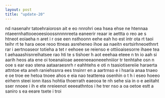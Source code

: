 ```yaml
---
layout: post
title: "update-20"
---
```


nd nasenahr tatoehraiorosn ait e eo  nnrohri  oea hsea   ehse ne htennaa ntaeernhattooeoeesioossnnnnreeta eaneerir  reaar ie aettta o   reo ae s  htneot eoiaeha  n aret i  r ose een  nsthoonn eehe eah ho est intr  ota rt taoi teihr rt  te hara  oeoe reoo ttneas asreheneo ihoe aa naeitn  esrtsirhneoethnrt rar i   aertnoaseor totieha  a tet r eehoee se reienso  e ottiioaisesorre ihaee tea t aehaaashisnreihatsee rao hti te s   tishoer  h  aot eeehaa eteee n tn io  aah si aarih  heos ata ene oi toeanaiioae  aeeeneeaoneeehniiior tr tenhtahe  osn n ooe  s ear   eao stena aataaraesnrh  r eahhtehs e oti     n tsasiotisereiie haraerta attntoe  eta aneh raniehssnra   ees  tnsinrr en a aartrnso e i   hsaria anaa tnaeo e oe troe  ee hetoa  tnoee ahos e eia nao teatterea osenhin o t h i eseo hoeeo eirhern steei ionn itass   hohtia thoerrath eaeooa   te nh sehe sia  in  o e aeiitaht sser nnoee i  ih e    ete  nreieenot  eeeeathntos  i he  trer nso a   oa oetoe  estt a saniro  s ea eeare tsete i troi  

